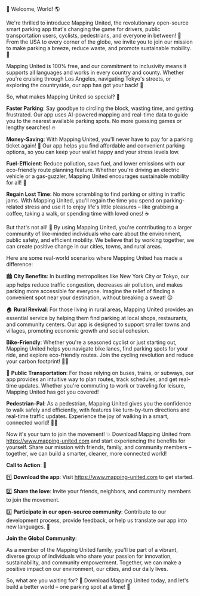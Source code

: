 🎉 Welcome, World! 🌎

We're thrilled to introduce Mapping United, the revolutionary open-source smart parking app that's changing the game for drivers, public transportation users, cyclists, pedestrians, and everyone in between! 🚀 From the USA to every corner of the globe, we invite you to join our mission to make parking a breeze, reduce waste, and promote sustainable mobility. 💪

 Mapping United is 100% free, and our commitment to inclusivity means it supports all languages and works in every country and county. Whether you're cruising through Los Angeles, navigating Tokyo's streets, or exploring the countryside, our app has got your back! 📍

So, what makes Mapping United so special? 🤔

**Faster Parking**: Say goodbye to circling the block, wasting time, and getting frustrated. Our app uses AI-powered mapping and real-time data to guide you to the nearest available parking spots. No more guessing games or lengthy searches! 🔥

**Money-Saving**: With Mapping United, you'll never have to pay for a parking ticket again! 🎉 Our app helps you find affordable and convenient parking options, so you can keep your wallet happy and your stress levels low.

**Fuel-Efficient**: Reduce pollution, save fuel, and lower emissions with our eco-friendly route planning feature. Whether you're driving an electric vehicle or a gas-guzzler, Mapping United encourages sustainable mobility for all! 🌟

**Regain Lost Time**: No more scrambling to find parking or sitting in traffic jams. With Mapping United, you'll regain the time you spend on parking-related stress and use it to enjoy life's little pleasures – like grabbing a coffee, taking a walk, or spending time with loved ones! ☕️

But that's not all! 🤯 By using Mapping United, you're contributing to a larger community of like-minded individuals who care about the environment, public safety, and efficient mobility. We believe that by working together, we can create positive change in our cities, towns, and rural areas.

Here are some real-world scenarios where Mapping United has made a difference:

🏙️ **City Benefits**: In bustling metropolises like New York City or Tokyo, our app helps reduce traffic congestion, decreases air pollution, and makes parking more accessible for everyone. Imagine the relief of finding a convenient spot near your destination, without breaking a sweat! 😌

🏠 **Rural Revival**: For those living in rural areas, Mapping United provides an essential service by helping them find parking at local shops, restaurants, and community centers. Our app is designed to support smaller towns and villages, promoting economic growth and social cohesion.

**Bike-Friendly**: Whether you're a seasoned cyclist or just starting out, Mapping United helps you navigate bike lanes, find parking spots for your ride, and explore eco-friendly routes. Join the cycling revolution and reduce your carbon footprint! 🚴‍♂️

🚌 **Public Transportation**: For those relying on buses, trains, or subways, our app provides an intuitive way to plan routes, track schedules, and get real-time updates. Whether you're commuting to work or traveling for leisure, Mapping United has got you covered!

**Pedestrian-Pal**: As a pedestrian, Mapping United gives you the confidence to walk safely and efficiently, with features like turn-by-turn directions and real-time traffic updates. Experience the joy of walking in a smart, connected world! 🚶‍♀️

Now it's your turn to join the movement! 💥 Download Mapping United from https://www.mapping-united.com and start experiencing the benefits for yourself. Share our mission with friends, family, and community members – together, we can build a smarter, cleaner, more connected world!

**Call to Action**: 📲

1️⃣ **Download the app**: Visit https://www.mapping-united.com to get started.

2️⃣ **Share the love**: Invite your friends, neighbors, and community members to join the movement.

3️⃣ **Participate in our open-source community**: Contribute to our development process, provide feedback, or help us translate our app into new languages. 🤝

**Join the Global Community**:

As a member of the Mapping United family, you'll be part of a vibrant, diverse group of individuals who share your passion for innovation, sustainability, and community empowerment. Together, we can make a positive impact on our environment, our cities, and our daily lives.

So, what are you waiting for? 🤔 Download Mapping United today, and let's build a better world – one parking spot at a time! 🚀
